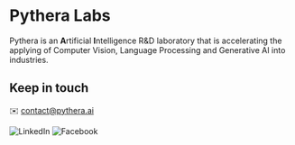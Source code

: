 # Pythera Labs
Pythera is an **A**rtificial **I**ntelligence R&D laboratory that is accelerating the applying of Computer Vision, Language Processing and Generative AI into industries.
## Keep in touch
✉️ contact@pythera.ai

![LinkedIn](https://img.shields.io/badge/linkedin-%230077B5.svg?style=flat&logo=linkedin&logoColor=white&link=https%3A%2F%2Fwww.linkedin.com%2Fcompany%2Fpytheralab%2F)
![Facebook](https://img.shields.io/badge/Facebook-%231877F2.svg?style=flat&logo=Facebook&logoColor=white?link=https%3A%2F%2Fwww.facebook.com%2Fprofile.php%3Fid%3D61554247941801)
